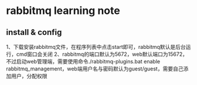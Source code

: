 # rabbitmq learning note #

## install & config ##

1、下载安装rabbitmq文件，在程序列表中点击start即可，rabbitmq默认是后台运行，cmd窗口会关闭
2、rabbitmq的端口默认为5672，web默认端口为15672，不过启动web管理端，需要使用命令./rabbitmq-plugins.bat enable rabbitmq_management，web端用户名与密码默认为guest/guest，需要自己添加用户，分配权限

 
